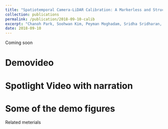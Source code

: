 ```yaml
---
title: "Spatiotemporal Camera-LiDAR Calibration: A Markerless and Structureless Approach"
collection: publications
permalink: /publication/2018-09-10-calib
excerpt: "Chanoh Park, Soohwan Kim, Peyman Moghadam, Sridha Sridharan, Clinton Fookes, submitted to RA-L with ICRA 2019 option."
date: 2018-09-10
---
```


Coming soon

# Demovideo

# Spotlight Video with narration

# Some of the demo figures


Related meterials
